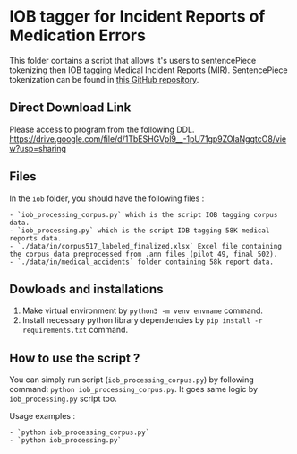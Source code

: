 # IOB tagger for Incident Reports of Medication Errors

This folder contains a script that allows it's users to sentencePiece tokenizing then IOB tagging Medical Incident Reports (MIR). SentencePiece tokenization can be found in [this GitHub repository](https://github.com/google/sentencepiece).

## Direct Download Link
Please access to program from the following DDL. 
https://drive.google.com/file/d/1TbESHGVpl9__-1pU71gp9ZOlaNggtcO8/view?usp=sharing

## Files

In the `iob` folder, you should have the following files : 

	- `iob_processing_corpus.py` which is the script IOB tagging corpus data.
	- `iob_processing.py` which is the script IOB tagging 58K medical reports data.
	- `./data/in/corpus517_labeled_finalized.xlsx` Excel file containing the corpus data preprocessed from .ann files (pilot 49, final 502).
	- `./data/in/medical_accidents` folder containing 58k report data.
	

## Dowloads and installations

1. Make virtual environment by `python3 -m venv envname` command.
2. Install necessary python library dependencies by `pip install -r requirements.txt` command.

## How to use the script ?

You can simply run script (`iob_processing_corpus.py`) by following command: `python iob_processing_corpus.py`. It goes same logic by `iob_processing.py` script too.

	
Usage examples : 

	- `python iob_processing_corpus.py`
	- `python iob_processing.py`
